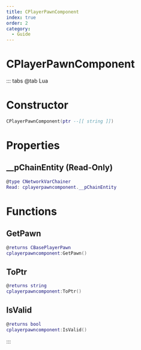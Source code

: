 ```yaml
---
title: CPlayerPawnComponent
index: true
order: 2
category:
  - Guide
---
```


# CPlayerPawnComponent

::: tabs
@tab Lua
# Constructor
```lua
CPlayerPawnComponent(ptr --[[ string ]])
```
# Properties
## __pChainEntity (Read-Only)
```lua
@type CNetworkVarChainer
Read: cplayerpawncomponent.__pChainEntity
```
# Functions
## GetPawn
```lua
@returns CBasePlayerPawn
cplayerpawncomponent:GetPawn()
```
## ToPtr
```lua
@returns string
cplayerpawncomponent:ToPtr()
```
## IsValid
```lua
@returns bool
cplayerpawncomponent:IsValid()
```

:::